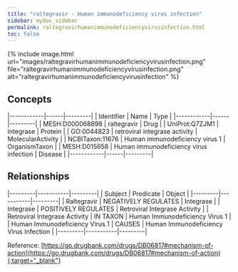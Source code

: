 ```yaml
---
title: "raltegravir - Human immunodeficiency virus infection"
sidebar: mydoc_sidebar
permalink: raltegravirhumanimmunodeficiencyvirusinfection.html
toc: false 
---
```


{% include image.html url="images/raltegravirhumanimmunodeficiencyvirusinfection.png" file="raltegravirhumanimmunodeficiencyvirusinfection.png" alt="raltegravirhumanimmunodeficiencyvirusinfection" %}

## Concepts

|------------|------|---------|
| Identifier | Name | Type    |
|------------|------|---------|
| MESH:D000068898 | raltegravir | Drug |
| UniProt:Q7ZJM1 | Integrase | Protein |
| GO:0044823 | retroviral integrase activity | MolecularActivity |
| NCBITaxon:11676 | Human immunodeficiency virus 1 | OrganismTaxon |
| MESH:D015658 | Human immunodeficiency virus infection | Disease |
|------------|------|---------|

## Relationships

|---------|-----------|---------|
| Subject | Predicate | Object  |
|---------|-----------|---------|
| Raltegravir | NEGATIVELY REGULATES | Integrase |
| Integrase | POSITIVELY REGULATES | Retroviral Integrase Activity |
| Retroviral Integrase Activity | IN TAXON | Human Immunodeficiency Virus 1 |
| Human Immunodeficiency Virus 1 | CAUSES | Human Immunodeficiency Virus Infection |
|---------|-----------|---------|

Reference: [https://go.drugbank.com/drugs/DB06817#mechanism-of-action](https://go.drugbank.com/drugs/DB06817#mechanism-of-action){:target="_blank"}